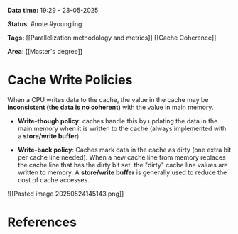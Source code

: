 **Data time:** 19:29 - 23-05-2025

**Status**: #note #youngling 

**Tags:** [[Parallelization methodology and metrics]] [[Cache Coherence]]

**Area**: [[Master's degree]]
# Cache Write Policies

When a CPU writes data to the cache, the value in the cache may be **inconsistent (the data is no coherent)** with the value in main memory.

- **Write-though policy**: caches handle this by updating the data in the main memory when it is written to the cache (always implemented with a **store/write buffer**)

- **Write-back policy**: Caches mark data in the cache as dirty (one extra bit per cache line needed). When a new cache line from memory replaces the cache line that has the dirty bit set, the "dirty" cache line values are written to memory. A **store/write buffer** is generally used to reduce the cost of cache accesses.

![[Pasted image 20250524145143.png]]
# References